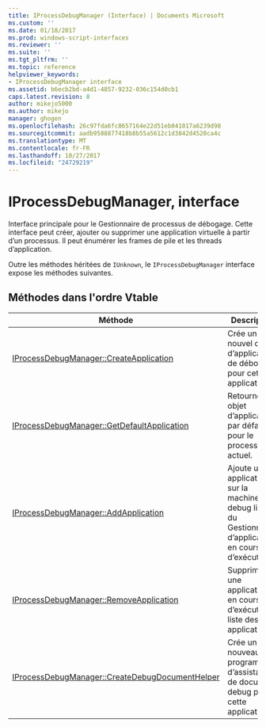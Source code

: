 ```yaml
---
title: IProcessDebugManager (Interface) | Documents Microsoft
ms.custom: ''
ms.date: 01/18/2017
ms.prod: windows-script-interfaces
ms.reviewer: ''
ms.suite: ''
ms.tgt_pltfrm: ''
ms.topic: reference
helpviewer_keywords:
- IProcessDebugManager interface
ms.assetid: b6ecb2bd-a4d1-4857-9232-036c154d0cb1
caps.latest.revision: 8
author: mikejo5000
ms.author: mikejo
manager: ghogen
ms.openlocfilehash: 26c97fda6fc8657164e22d51eb041017a6239d98
ms.sourcegitcommit: aadb9588877418b8b55a5612c1d3842d4520ca4c
ms.translationtype: MT
ms.contentlocale: fr-FR
ms.lasthandoff: 10/27/2017
ms.locfileid: "24729219"
---
```

# <a name="iprocessdebugmanager-interface"></a>IProcessDebugManager, interface
Interface principale pour le Gestionnaire de processus de débogage. Cette interface peut créer, ajouter ou supprimer une application virtuelle à partir d’un processus. Il peut énumérer les frames de pile et les threads d’application.  
  
 Outre les méthodes héritées de `IUnknown`, le `IProcessDebugManager` interface expose les méthodes suivantes.  
  
## <a name="methods-in-vtable-order"></a>Méthodes dans l'ordre Vtable  
  
|Méthode|Description|  
|------------|-----------------|  
|[IProcessDebugManager::CreateApplication](../../winscript/reference/iprocessdebugmanager-createapplication.md)|Crée un nouvel objet d’application de débogage pour cette application.|  
|[IProcessDebugManager::GetDefaultApplication](../../winscript/reference/iprocessdebugmanager-getdefaultapplication.md)|Retourne un objet d’application par défaut pour le processus actuel.|  
|[IProcessDebugManager::AddApplication](../../winscript/reference/iprocessdebugmanager-addapplication.md)|Ajoute une application sur la machine debug liste du Gestionnaire d’applications en cours d’exécution.|  
|[IProcessDebugManager::RemoveApplication](../../winscript/reference/iprocessdebugmanager-removeapplication.md)|Supprime une application en cours d’exécution la liste des applications.|  
|[IProcessDebugManager::CreateDebugDocumentHelper](../../winscript/reference/iprocessdebugmanager-createdebugdocumenthelper.md)|Crée un nouveau programme d’assistance de document debug pour cette application.|